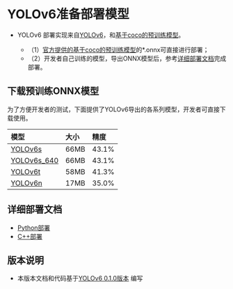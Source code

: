 # YOLOv6准备部署模型


- YOLOv6 部署实现来自[YOLOv6](https://github.com/meituan/YOLOv6/releases/tag/0.1.0)，和[基于coco的预训练模型](https://github.com/meituan/YOLOv6/releases/tag/0.1.0)。

  - （1）[官方提供的基于coco的预训练模型](https://github.com/meituan/YOLOv6/releases/tag/0.1.0)的*.onnx可直接进行部署；
  - （2）开发者自己训练的模型，导出ONNX模型后，参考[详细部署文档](#详细部署文档)完成部署。



## 下载预训练ONNX模型

为了方便开发者的测试，下面提供了YOLOv6导出的各系列模型，开发者可直接下载使用。

| 模型                                                               | 大小    | 精度    |
|:---------------------------------------------------------------- |:----- |:----- |
| [YOLOv6s](https://bj.bcebos.com/paddlehub/fastdeploy/yolov6s.onnx) | 66MB | 43.1% |
| [YOLOv6s_640](https://bj.bcebos.com/paddlehub/fastdeploy/yolov6s-640x640.onnx) | 66MB | 43.1% |
| [YOLOv6t](https://bj.bcebos.com/paddlehub/fastdeploy/yolov6t.onnx) | 58MB | 41.3% |
| [YOLOv6n](https://bj.bcebos.com/paddlehub/fastdeploy/yolov6n.onnx) | 17MB | 35.0% |



## 详细部署文档

- [Python部署](python)
- [C++部署](cpp)


## 版本说明

- 本版本文档和代码基于[YOLOv6 0.1.0版本](https://github.com/meituan/YOLOv6/releases/download/0.1.0) 编写
